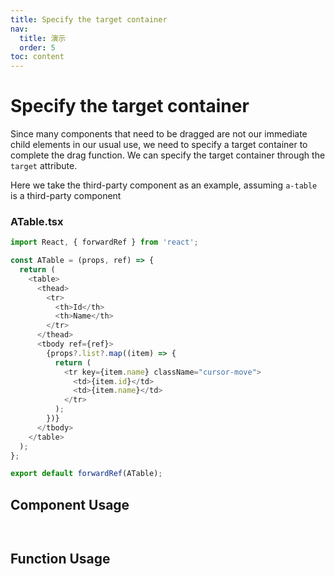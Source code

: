 ```yaml
--- 
title: Specify the target container
nav:
  title: 演示
  order: 5
toc: content
---
```


# Specify the target container

Since many components that need to be dragged are not our immediate child elements in our usual use, we need to specify a target container to complete the drag function. We can specify the target container through the `target` attribute.

Here we take the third-party component as an example, assuming `a-table` is a third-party component

### ATable.tsx

```ts
import React, { forwardRef } from 'react';

const ATable = (props, ref) => {
  return (
    <table>
      <thead>
        <tr>
          <th>Id</th>
          <th>Name</th>
        </tr>
      </thead>
      <tbody ref={ref}>
        {props?.list?.map((item) => {
          return (
            <tr key={item.name} className="cursor-move">
              <td>{item.id}</td>
              <td>{item.name}</td>
            </tr>
          );
        })}
      </tbody>
    </table>
  );
};

export default forwardRef(ATable);
```

## Component Usage

<code src="./demo.tsx"
title="Use components to manipulate target containers"
description="Locate the ref element specified by target">
</code>

## Function Usage

<code src="./function.tsx"
title="Use function to manipulate target containers"
description="Locate the ref element specified by target">
</code>



